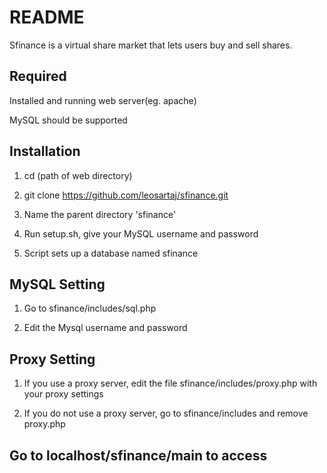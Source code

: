 README
===============

Sfinance is a virtual share market that lets users buy and sell shares.

Required
---------------

Installed and running web server(eg. apache) 

MySQL should be supported

Installation
---------------

1. cd (path of web directory)

2. git clone https://github.com/leosartaj/sfinance.git

3. Name the parent directory 'sfinance'

4. Run setup.sh, give your MySQL username and password

5. Script sets up a database named sfinance

MySQL Setting
---------------------------------------

1. Go to sfinance/includes/sql.php

2. Edit the Mysql username and password


Proxy Setting
---------------------------------------

1. If you use a proxy server, edit the file sfinance/includes/proxy.php with your proxy settings

2. If you do not use a proxy server, go to sfinance/includes and remove proxy.php

Go to localhost/sfinance/main to access
---------------------------------------
